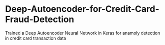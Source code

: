 # Deep-Autoencoder-for-Credit-Card-Fraud-Detection
Trained a Deep Autoencoder Neural Network in Keras for anamoly detection in credit card transaction data
